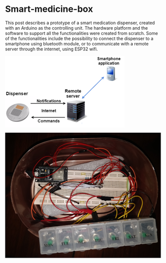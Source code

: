 # Smart-medicine-box


This post describes a prototype of a smart medication dispenser, created with an Arduino as the controlling unit. The hardware platform and the software to support all the functionalities were created from scratch. Some of the functionalities include the possibility to connect the dispenser to a smartphone using bluetooth module, or to communicate with a remote server through the internet, using ESP32 wifi.



![alt text](https://github.com/izraelov/Smart-medicine-box/blob/master/pic.png?raw=true)

![alt text](https://github.com/izraelov/Smart-medicine-box/blob/master/IMG_20180619_195949__01__01.jpg?raw=true)
